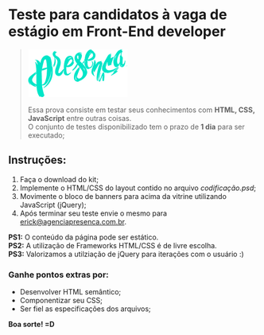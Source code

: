 # Teste para candidatos à vaga de estágio em Front-End developer
> [![Logo Presenca](/logo.png)](https://www.agenciapresenca.com.br)
>
> Essa prova consiste em testar seus conhecimentos com <b>HTML, CSS, JavaScript</b> entre outras coisas. <br>
> O conjunto de testes disponibilizado tem o prazo de <b>1 dia</b> para ser executado;

## Instruções:

1. Faça o download do kit;
2. Implemente o HTML/CSS do layout contido no arquivo <i>codificação.psd</i>;
3. Movimente o bloco de banners para acima da vitrine utilizando JavaScript (jQuery);
5. Após terminar seu teste envie o mesmo para erick@agenciapresenca.com.br.

**PS1:** O conteúdo da página pode ser estático.<br>
**PS2:** A utilização de Frameworks HTML/CSS é de livre escolha.<br>
**PS3:** Valorizamos a utilziação de jQuery para iterações com o usuário :)

### Ganhe pontos extras por:

* Desenvolver HTML semântico;
* Componentizar seu CSS;
* Ser fiel as especificações dos arquivos;

**Boa sorte! =D**
